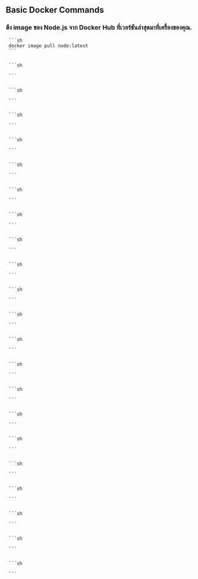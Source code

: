 ## Basic Docker Commands
  ### ดึง image ของ Node.js จาก Docker Hub ที่เวอร์ชันล่าสุดมาที่เครื่องของคุณ.
     ```sh
     docker image pull node:latest
     ```
  ### 
     ```sh
     
     ```
  ### 
     ```sh
     
     ```
  ### 
     ```sh
     
     ```
  ### 
     ```sh
     
     ```
  ### 
     ```sh
     
     ```
  ### 
     ```sh
     
     ```
  ### 
     ```sh
     
     ```
  ### 
     ```sh
     
     ```
  ### 
     ```sh
     
     ```
  ### 
     ```sh
     
     ```
  ### 
     ```sh
     
     ```
  ### 
     ```sh
     
     ```
  ### 
     ```sh
     
     ```
  ### 
     ```sh
     
     ```
  ### 
     ```sh
     
     ```
  ### 
     ```sh
     
     ```
  ### 
     ```sh
     
     ```
  ### 
     ```sh
     
     ```
  ### 
     ```sh
     
     ```
  ### 
     ```sh
     
     ```
  ### 
     ```sh
     
     ```
    
